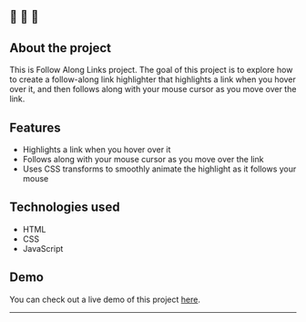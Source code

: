 ## 🔔 🔔 🔔

## About the project

This is Follow Along Links project. The goal of this project is to explore how to create a follow-along link highlighter that highlights a link when you hover over it, and then follows along with your mouse cursor as you move over the link.


## Features

- Highlights a link when you hover over it
- Follows along with your mouse cursor as you move over the link
- Uses CSS transforms to smoothly animate the highlight as it follows your mouse

## Technologies used

-   HTML
-   CSS
-   JavaScript

## Demo

You can check out a live demo of this project [here](https://elenacoder.github.io/JavaScript30-Projects/project-22-follow-along-links/).

---